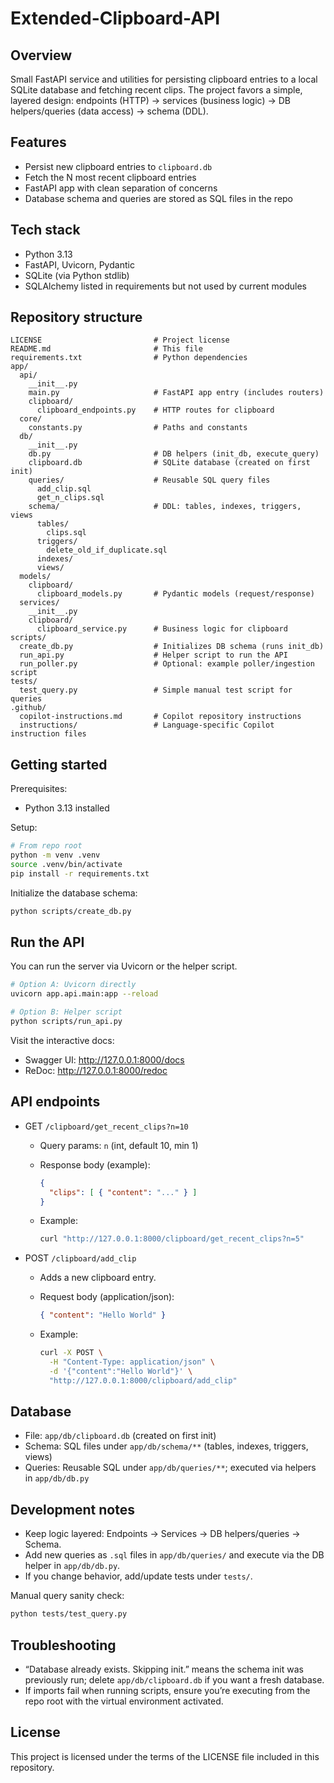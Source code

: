# Extended-Clipboard-API

## Overview

Small FastAPI service and utilities for persisting clipboard entries to a local SQLite database and fetching recent clips. The project favors a simple, layered design: endpoints (HTTP) → services (business logic) → DB helpers/queries (data access) → schema (DDL).

## Features

- Persist new clipboard entries to `clipboard.db`
- Fetch the N most recent clipboard entries
- FastAPI app with clean separation of concerns
- Database schema and queries are stored as SQL files in the repo

## Tech stack

- Python 3.13
- FastAPI, Uvicorn, Pydantic
- SQLite (via Python stdlib)
- SQLAlchemy listed in requirements but not used by current modules

## Repository structure

```text
LICENSE                         # Project license
README.md                       # This file
requirements.txt                # Python dependencies
app/
  api/
    __init__.py
    main.py                     # FastAPI app entry (includes routers)
    clipboard/
      clipboard_endpoints.py    # HTTP routes for clipboard
  core/
    constants.py                # Paths and constants
  db/
    __init__.py
    db.py                       # DB helpers (init_db, execute_query)
    clipboard.db                # SQLite database (created on first init)
    queries/                    # Reusable SQL query files
      add_clip.sql
      get_n_clips.sql
    schema/                     # DDL: tables, indexes, triggers, views
      tables/
        clips.sql
      triggers/
        delete_old_if_duplicate.sql
      indexes/
      views/
  models/
    clipboard/
      clipboard_models.py       # Pydantic models (request/response)
  services/
    __init__.py
    clipboard/
      clipboard_service.py      # Business logic for clipboard
scripts/
  create_db.py                  # Initializes DB schema (runs init_db)
  run_api.py                    # Helper script to run the API
  run_poller.py                 # Optional: example poller/ingestion script
tests/
  test_query.py                 # Simple manual test script for queries
.github/
  copilot-instructions.md       # Copilot repository instructions
  instructions/                 # Language-specific Copilot instruction files
```

## Getting started

Prerequisites:

- Python 3.13 installed

Setup:

```bash
# From repo root
python -m venv .venv
source .venv/bin/activate
pip install -r requirements.txt
```

Initialize the database schema:

```bash
python scripts/create_db.py
```

## Run the API

You can run the server via Uvicorn or the helper script.

```bash
# Option A: Uvicorn directly
uvicorn app.api.main:app --reload

# Option B: Helper script
python scripts/run_api.py
```

Visit the interactive docs:

- Swagger UI: <http://127.0.0.1:8000/docs>
- ReDoc: <http://127.0.0.1:8000/redoc>

## API endpoints

- GET `/clipboard/get_recent_clips?n=10`
  - Query params: `n` (int, default 10, min 1)
  - Response body (example):

    ```json
    {
      "clips": [ { "content": "..." } ]
    }
    ```

  - Example:

    ```bash
    curl "http://127.0.0.1:8000/clipboard/get_recent_clips?n=5"
    ```

- POST `/clipboard/add_clip`
  - Adds a new clipboard entry.
  - Request body (application/json):

    ```json
    { "content": "Hello World" }
    ```

  - Example:

    ```bash
    curl -X POST \
      -H "Content-Type: application/json" \
      -d '{"content":"Hello World"}' \
      "http://127.0.0.1:8000/clipboard/add_clip"
    ```

## Database

- File: `app/db/clipboard.db` (created on first init)
- Schema: SQL files under `app/db/schema/**` (tables, indexes, triggers, views)
- Queries: Reusable SQL under `app/db/queries/**`; executed via helpers in `app/db/db.py`

## Development notes

- Keep logic layered: Endpoints → Services → DB helpers/queries → Schema.
- Add new queries as `.sql` files in `app/db/queries/` and execute via the DB helper in `app/db/db.py`.
- If you change behavior, add/update tests under `tests/`.

Manual query sanity check:

```bash
python tests/test_query.py
```

## Troubleshooting

- “Database already exists. Skipping init.” means the schema init was previously run; delete `app/db/clipboard.db` if you want a fresh database.
- If imports fail when running scripts, ensure you’re executing from the repo root with the virtual environment activated.

## License

This project is licensed under the terms of the LICENSE file included in this repository.
